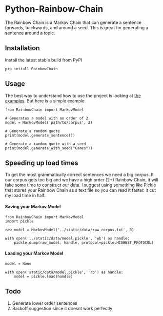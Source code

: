 # Python-Rainbow-Chain
The Rainbow Chain is a Markov Chain that can generate a sentence
forwards, backwards, and around a seed. This is great for generating
a sentence around a topic.

## Installation
Install the latest stable build from PyPI

    pip install RainbowChain

## Usage
The best way to understand how to use the project is looking at
[the examples](examples). But here is a simple example.

    from RainbowChain import MarkovModel

    # Generates a model with an order of 2
    model = MarkovModel('path/to/corpus', 2)

    # Generate a random quote
    print(model.generate_sentence())

    # Generate a random quote with a seed
    print(model.generate_with_seed("Games"))


## Speeding up load times
To get the most grammatically correct sentences we need a big corpus.
It our corpus gets too big and we have a high order (2+) Rainbow Chain,
it will take some time to construct our data. I suggest using something
like Pickle that stores your Rainbow Chain as a text file so you can
read it faster. It cut my load time in half.

#### Saving your Markov Model
    from RainbowChain import MarkovModel
    import pickle

    raw_model = MarkovModel('../static/data/raw_corpus.txt', 3)

    with open('../static/data/model.pickle', 'wb') as handle:
        pickle.dump(raw_model, handle, protocol=pickle.HIGHEST_PROTOCOL)

#### Loading your Markov Model
    model = None

    with open('static/data/model.pickle', 'rb') as handle:
        model = pickle.load(handle)


## Todo
1. Generate lower order sentences
1. Backoff suggestion since it doesnt work perfectly
